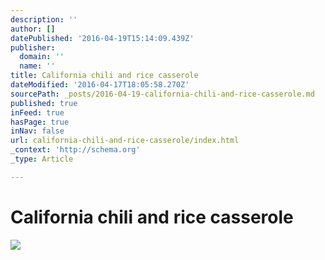 ```yaml
---
description: ''
author: []
datePublished: '2016-04-19T15:14:09.439Z'
publisher:
  domain: ''
  name: ''
title: California chili and rice casserole
dateModified: '2016-04-17T18:05:58.270Z'
sourcePath: _posts/2016-04-19-california-chili-and-rice-casserole.md
published: true
inFeed: true
hasPage: true
inNav: false
url: california-chili-and-rice-casserole/index.html
_context: 'http://schema.org'
_type: Article

---
```

# California chili and rice casserole
![](https://the-grid-user-content.s3-us-west-2.amazonaws.com/59570402-e0d4-433f-b904-d0933945ba06.png)